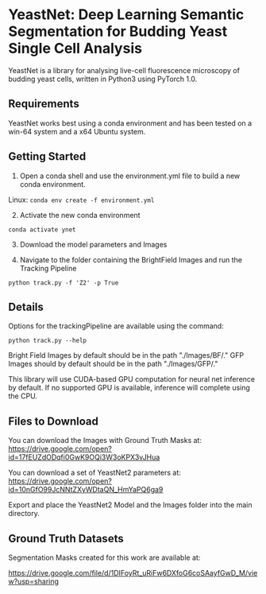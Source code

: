 # YeastNet: Deep Learning Semantic Segmentation for Budding Yeast Single Cell Analysis

YeastNet is a library for analysing live-cell fluorescence microscopy of budding yeast cells,  written in Python3 using PyTorch 1.0.

## Requirements

YeastNet works best using a conda environment and has been tested on a win-64 system and a x64 Ubuntu system. 


## Getting Started

1) Open a conda shell and use the environment.yml file to build a new conda environment.

Linux: ```conda env create -f environment.yml```

2) Activate the new conda environment

```conda activate ynet```

3) Download the model parameters and Images

4) Navigate to the folder containing the BrightField Images and run the Tracking Pipeline

```python track.py -f 'Z2' -p True```

## Details

Options for the trackingPipeline are available using the command:

```python track.py --help```

Bright Field Images by default should be in the path "./Images/BF/."
GFP Images should by default should be in the path "./Images/GFP/."

This library will use CUDA-based GPU computation for neural net inference by default. If no supported GPU is available, inference will complete using the CPU.  


## Files to Download

You can download the Images with Ground Truth Masks at:
<https://drive.google.com/open?id=17fEUZdODqfi0GwK9OQi3W3oKPX3vJHua>

You can download a set of YeastNet2 parameters at:
<https://drive.google.com/open?id=10nGfO99JcNNtZXyWDtaQN_HmYaPQ6ga9>

Export and place the YeastNet2 Model and the Images folder into the main directory.

## Ground Truth Datasets

Segmentation Masks created for this work are available at:

https://drive.google.com/file/d/1DIFoyRt_uRiFw6DXfoG6coSAayfGwD_M/view?usp=sharing
